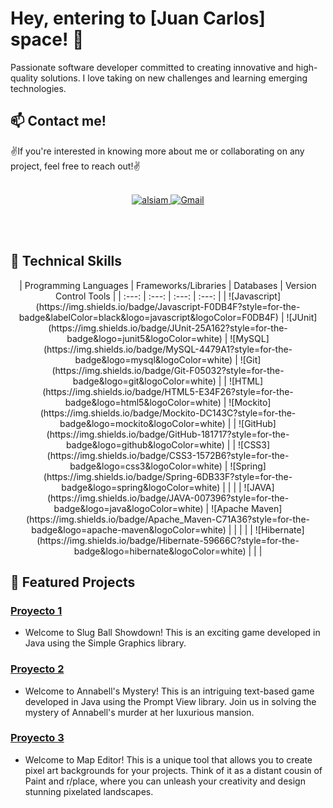 # Hey, entering to [Juan Carlos] space! 👋

Passionate software developer committed to creating innovative and high-quality solutions. I love taking on new challenges and learning emerging technologies.

## 📫 Contact me!

✌️If you're interested in knowing more about me or collaborating on any project, feel free to reach out!✌️
<br/>
<br/>
<p align="center">
<a href="https://www.linkedin.com/in/upcjdev/" target="https://www.linkedin.com/in/upcjdev/">
<img src="https://img.shields.io/badge/LinkedIn-0077B5?style=for-the-badge&logo=linkedin&logoColor=white" alt="alsiam"/>
</a>  <a href="mailto:caftpjuancarlos@gmail.com">
  <img src="https://img.shields.io/badge/Gmail-D14836?style=for-the-badge&logo=gmail&logoColor=white" alt="Gmail"/>
</a>
</p>
<br/>
<br/>

## 🚀 Technical Skills

<div align="center">
| Programming Languages | Frameworks/Libraries | Databases | Version Control Tools |
| :---: | :---: | :---: | :---: |
| ![Javascript](https://img.shields.io/badge/Javascript-F0DB4F?style=for-the-badge&labelColor=black&logo=javascript&logoColor=F0DB4F) | ![JUnit](https://img.shields.io/badge/JUnit-25A162?style=for-the-badge&logo=junit5&logoColor=white) | ![MySQL](https://img.shields.io/badge/MySQL-4479A1?style=for-the-badge&logo=mysql&logoColor=white) | ![Git](https://img.shields.io/badge/Git-F05032?style=for-the-badge&logo=git&logoColor=white) |
| ![HTML](https://img.shields.io/badge/HTML5-E34F26?style=for-the-badge&logo=html5&logoColor=white) | ![Mockito](https://img.shields.io/badge/Mockito-DC143C?style=for-the-badge&logo=mockito&logoColor=white) | | ![GitHub](https://img.shields.io/badge/GitHub-181717?style=for-the-badge&logo=github&logoColor=white) |
| ![CSS3](https://img.shields.io/badge/CSS3-1572B6?style=for-the-badge&logo=css3&logoColor=white) | ![Spring](https://img.shields.io/badge/Spring-6DB33F?style=for-the-badge&logo=spring&logoColor=white) | | |
| ![JAVA](https://img.shields.io/badge/JAVA-007396?style=for-the-badge&logo=java&logoColor=white) | ![Apache Maven](https://img.shields.io/badge/Apache_Maven-C71A36?style=for-the-badge&logo=apache-maven&logoColor=white) | | |
| | ![Hibernate](https://img.shields.io/badge/Hibernate-59666C?style=for-the-badge&logo=hibernate&logoColor=white) | | |

</div>

## 🌱 Featured Projects

### [Proyecto 1](https://github.com/Chispa8/Slug-Ball-Showdown) 
- Welcome to Slug Ball Showdown! This is an exciting game developed in Java using the Simple Graphics library.

### [Proyecto 2](https://github.com/Chispa8/Annabell-s-Mystery)
- Welcome to Annabell's Mystery! This is an intriguing text-based game developed in Java using the Prompt View library. Join us in solving the mystery of Annabell's murder at her luxurious mansion.
  
### [Proyecto 3](https://github.com/Chispa8/Map-Editor)
- Welcome to Map Editor! This is a unique tool that allows you to create pixel art backgrounds for your projects. Think of it as a distant cousin of Paint and r/place, where you can unleash your creativity and design stunning pixelated landscapes.
